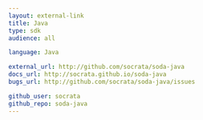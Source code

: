 ```yaml
---
layout: external-link
title: Java
type: sdk 
audience: all

language: Java

external_url: http://github.com/socrata/soda-java
docs_url: http://socrata.github.io/soda-java
bugs_url: http://github.com/socrata/soda-java/issues

github_user: socrata
github_repo: soda-java
---
```

